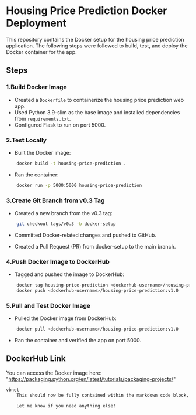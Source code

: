 # Housing Price Prediction Docker Deployment

This repository contains the Docker setup for the housing price prediction application. The following steps were followed to build, test, and deploy the Docker container for the app.


## Steps
### 1.**Build Docker Image**
- Created a `Dockerfile` to containerize the housing price prediction web app.
- Used Python 3.9-slim as the base image and installed dependencies from `requirements.txt`.
- Configured Flask to run on port 5000.

### 2.**Test Locally**
- Built the Docker image:
```bash
    docker build -t housing-price-prediction .
```
- Ran the container:
```bash
    docker run -p 5000:5000 housing-price-prediction
```
### 3.**Create Git Branch from v0.3 Tag**
- Created a new branch from the v0.3 tag:
```bash
    git checkout tags/v0.3 -b docker-setup
```

- Committed Docker-related changes and pushed to GitHub.

- Created a Pull Request (PR) from docker-setup to the main branch.

### 4.**Push Docker Image to DockerHub**
- Tagged and pushed the image to DockerHub:
```bash
    docker tag housing-price-prediction <dockerhub-username>/housing-price-prediction:v1.0
    docker push <dockerhub-username>/housing-price-prediction:v1.0
```


### 5.**Pull and Test Docker Image**
- Pulled the Docker image from DockerHub:
```bash
    docker pull <dockerhub-username>/housing-price-prediction:v1.0
```
- Ran the container and verified the app on port 5000.

## DockerHub Link
You can access the Docker image here:
"https://packaging.python.org/en/latest/tutorials/packaging-projects/"
```bash
vbnet
    This should now be fully contained within the markdown code block, ensuring you can copy the entire file as intended. Just replace `<dockerhub-username>` with your actual DockerHub username.

    Let me know if you need anything else!
```


